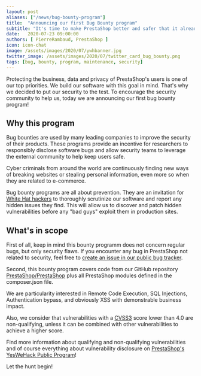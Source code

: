```yaml
---
layout: post
aliases: ["/news/bug-bounty-program"]
title:  "Announcing our first Bug Bounty program"
subtitle: "It's time to make PrestaShop better and safer that it already is!"
date:   2020-07-23 09:00:00
authors: [ PierreRambaud, PrestaShop ]
icon: icon-chat
image: /assets/images/2020/07/ywhbanner.jpg
twitter_image: /assets/images/2020/07/twitter_card_bug_bounty.png
tags: [bug, bounty, program, maintenance, security]
---
```


Protecting the business, data and privacy of PrestaShop's users is one of our top priorities. We build our software with this goal in mind.
That's why we decided to put our security to the test. To encourage the security community to help us, today we are announcing our first bug bounty program!

## Why this program

Bug bounties are used by many leading companies to improve the security of their products.
These programs provide an incentive for researchers to responsibly disclose software bugs and allow security teams to
leverage the external community to help keep users safe.

Cyber criminals from around the world are continuously finding new ways of breaking websites or stealing
personal information, even more so when they are related to e-commerce.

Bug bounty programs are all about prevention. They are an invitation for [White Hat hackers](https://en.wikipedia.org/wiki/White_hat_(computer_security)) to thoroughly scrutinize our software and report any hidden issues they find. This will allow us to discover and patch hidden vulnerabilities before any "bad guys" exploit them in production sites.

## What's in scope

First of all, keep in mind this bounty programm does not concern regular bugs, but only security flaws.
If you encounter any bug in PrestaShop not related to security, feel free to [create an issue in our public bug tracker](https://github.com/PrestaShop/PrestaShop/issues/new/choose).

Second, this bounty program covers code from our GitHub repository [PrestaShop/PrestaShop](https://github.com/PrestaShop/PrestaShop) plus all PrestaShop modules defined in the composer.json file.

We are particularity interested in Remote Code Execution, SQL Injections, Authentication bypass, and obviously XSS with demonstrable business impact.

Also, we consider that vulnerabilities with a [CVSS3](https://www.first.org/cvss/calculator/3.0) score lower than 4.0 are non-qualifying, unless it can be combined with other vulnerabilities to achieve a higher score.

Find more information about qualifying and non-qualifying vulnerabilities and of course everything about vulnerability disclosure on [PrestaShop's YesWeHack Public Program](https://yeswehack.com/programs/prestashop)!

Let the hunt begin!
